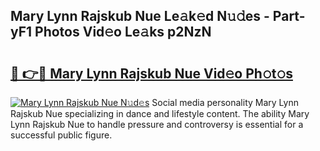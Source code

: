 ## Mary Lynn Rajskub Nue Le𝚊k𝚎d N𝚞𝚍es - Part-yF1 Photos Vid𝚎o Le𝚊ks p2NzN

# <h2><a href="http://fb1tij.evod.top/?m=Mary+Lynn+Rajskub+Nue">🔗 👉🔴 Mary Lynn Rajskub Nue Vid𝚎o Ph𝚘t𝚘s</a></h2>

[![Mary Lynn Rajskub Nue N𝚞d𝚎s](https://i.imgur.com/8V9OHl7.gif)](http://fb1tij.evod.top/?m=Mary+Lynn+Rajskub+Nue)
Social media personality Mary Lynn Rajskub Nue specializing in dance and lifestyle content. The ability Mary Lynn Rajskub Nue to handle pressure and controversy is essential for a successful public figure. 

